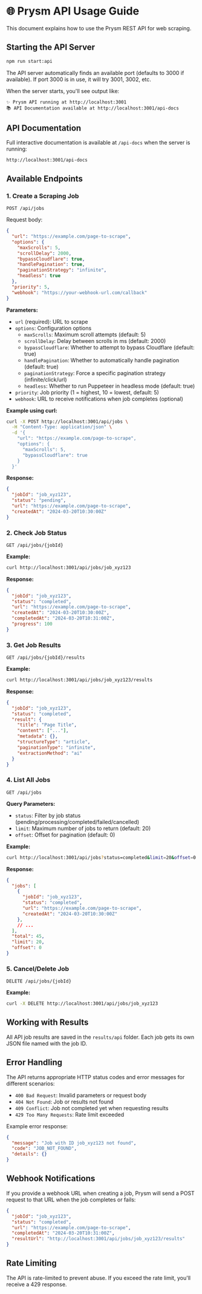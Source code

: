 # 🌐 Prysm API Usage Guide

This document explains how to use the Prysm REST API for web scraping.

## Starting the API Server

```bash
npm run start:api
```

The API server automatically finds an available port (defaults to 3000 if available). If port 3000 is in use, it will try 3001, 3002, etc.

When the server starts, you'll see output like:

```
✨ Prysm API running at http://localhost:3001
📚 API Documentation available at http://localhost:3001/api-docs
```

## API Documentation

Full interactive documentation is available at `/api-docs` when the server is running:

```
http://localhost:3001/api-docs
```

## Available Endpoints

### 1. Create a Scraping Job

```
POST /api/jobs
```

Request body:

```json
{
  "url": "https://example.com/page-to-scrape",
  "options": {
    "maxScrolls": 5,
    "scrollDelay": 2000,
    "bypassCloudflare": true,
    "handlePagination": true,
    "paginationStrategy": "infinite",
    "headless": true
  },
  "priority": 5,
  "webhook": "https://your-webhook-url.com/callback"
}
```

**Parameters:**

- `url` (required): URL to scrape
- `options`: Configuration options
  - `maxScrolls`: Maximum scroll attempts (default: 5)
  - `scrollDelay`: Delay between scrolls in ms (default: 2000)
  - `bypassCloudflare`: Whether to attempt to bypass Cloudflare (default: true) 
  - `handlePagination`: Whether to automatically handle pagination (default: true)
  - `paginationStrategy`: Force a specific pagination strategy (infinite/click/url)
  - `headless`: Whether to run Puppeteer in headless mode (default: true)
- `priority`: Job priority (1 = highest, 10 = lowest, default: 5)
- `webhook`: URL to receive notifications when job completes (optional)

**Example using curl:**

```bash
curl -X POST http://localhost:3001/api/jobs \
  -H "Content-Type: application/json" \
  -d '{
    "url": "https://example.com/page-to-scrape",
    "options": {
      "maxScrolls": 5,
      "bypassCloudflare": true
    }
  }'
```

**Response:**

```json
{
  "jobId": "job_xyz123",
  "status": "pending",
  "url": "https://example.com/page-to-scrape",
  "createdAt": "2024-03-20T10:30:00Z"
}
```

### 2. Check Job Status

```
GET /api/jobs/{jobId}
```

**Example:**

```bash
curl http://localhost:3001/api/jobs/job_xyz123
```

**Response:**

```json
{
  "jobId": "job_xyz123",
  "status": "completed",
  "url": "https://example.com/page-to-scrape",
  "createdAt": "2024-03-20T10:30:00Z",
  "completedAt": "2024-03-20T10:31:00Z",
  "progress": 100
}
```

### 3. Get Job Results

```
GET /api/jobs/{jobId}/results
```

**Example:**

```bash
curl http://localhost:3001/api/jobs/job_xyz123/results
```

**Response:**

```json
{
  "jobId": "job_xyz123",
  "status": "completed",
  "result": {
    "title": "Page Title",
    "content": ["..."],
    "metadata": {},
    "structureType": "article",
    "paginationType": "infinite",
    "extractionMethod": "ai"
  }
}
```

### 4. List All Jobs

```
GET /api/jobs
```

**Query Parameters:**

- `status`: Filter by job status (pending/processing/completed/failed/cancelled)
- `limit`: Maximum number of jobs to return (default: 20)
- `offset`: Offset for pagination (default: 0)

**Example:**

```bash
curl http://localhost:3001/api/jobs?status=completed&limit=20&offset=0
```

**Response:**

```json
{
  "jobs": [
    {
      "jobId": "job_xyz123",
      "status": "completed",
      "url": "https://example.com/page-to-scrape",
      "createdAt": "2024-03-20T10:30:00Z"
    },
    // ...
  ],
  "total": 45,
  "limit": 20,
  "offset": 0
}
```

### 5. Cancel/Delete Job

```
DELETE /api/jobs/{jobId}
```

**Example:**

```bash
curl -X DELETE http://localhost:3001/api/jobs/job_xyz123
```

## Working with Results

All API job results are saved in the `results/api` folder. Each job gets its own JSON file named with the job ID.

## Error Handling

The API returns appropriate HTTP status codes and error messages for different scenarios:

- `400 Bad Request`: Invalid parameters or request body
- `404 Not Found`: Job or results not found
- `409 Conflict`: Job not completed yet when requesting results
- `429 Too Many Requests`: Rate limit exceeded

Example error response:

```json
{
  "message": "Job with ID job_xyz123 not found",
  "code": "JOB_NOT_FOUND",
  "details": {}
}
```

## Webhook Notifications

If you provide a webhook URL when creating a job, Prysm will send a POST request to that URL when the job completes or fails:

```json
{
  "jobId": "job_xyz123",
  "status": "completed",
  "url": "https://example.com/page-to-scrape",
  "completedAt": "2024-03-20T10:31:00Z",
  "resultUrl": "http://localhost:3001/api/jobs/job_xyz123/results"
}
```

## Rate Limiting

The API is rate-limited to prevent abuse. If you exceed the rate limit, you'll receive a 429 response. 